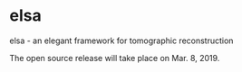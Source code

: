 # elsa

elsa - an elegant framework for tomographic reconstruction

The open source release will take place on Mar. 8, 2019.